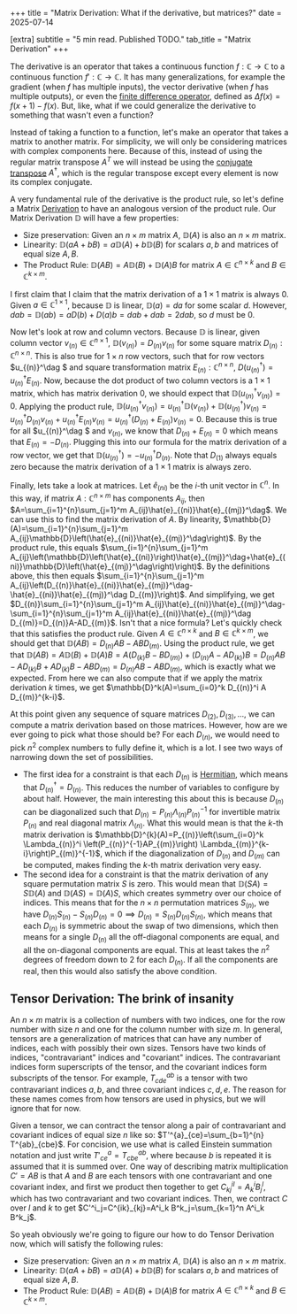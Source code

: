 +++
title = "Matrix Derivation: What if the derivative, but matrices?"
date = 2025-07-14

[extra]
subtitle = "5 min read. Published TODO."
tab_title = "Matrix Derivation"
+++

The derivative is an operator that takes a continuous function $f:\mathbb{C}\to\mathbb{C}$ to a continuous function $f':\mathbb{C}\to\mathbb{C}$. It has many generalizations, for example the gradient (when $f$ has multiple inputs), the vector derivative (when $f$ has multiple outputs), or even the [finite difference operator](https://en.wikipedia.org/wiki/Finite_difference), defined as $\Delta f(x)=f(x+1)-f(x)$. But, like, what if we could generalize the derivative to something that wasn't even a function?

Instead of taking a function to a function, let's make an operator that takes a matrix to another matrix. For simplicity, we will only be considering matrices with complex components here. Because of this, instead of using the regular matrix transpose $A^T$ we will instead be using the [conjugate transpose](https://en.wikipedia.org/wiki/Conjugate_transpose) $A^\dag$, which is the regular transpose except every element is now its complex conjugate.

A very fundamental rule of the derivative is the product rule, so let's define a Matrix [Derivation](https://en.wikipedia.org/wiki/Derivation_(differential_algebra)) to have an analogous version of the product rule. Our Matrix Derivation $\mathbb{D}$ will have a few properties:
- Size preservation: Given an $n\times m$ matrix $A$, $\mathbb{D}(A)$ is also an $n\times m$ matrix.
- Linearity: $\mathbb{D}(aA+bB)=a\mathbb{D}(A)+b\mathbb{D}(B)$ for scalars $a,b$ and matrices of equal size $A,B$.
- The Product Rule: $\mathbb{D}(AB)=A\mathbb{D}(B)+\mathbb{D}(A)B$ for matrix $A\in\mathbb{C}^{n\times k}$ and $B\in\mathbb{C}^{k\times m}$.

I first claim that I claim that the matrix derivation of a $1\times 1$ matrix is always $0$. Given $a\in\mathbb{C}^{1\times 1}$, because $\mathbb{D}$ is linear, $\mathbb{D}(a)=da$ for some scalar $d$. However, $dab = \mathbb{D}(ab)=aD(b)+D(a)b=dab + dab=2dab$, so $d$ must be $0$.

Now let's look at row and column vectors. Because $\mathbb{D}$ is linear, given column vector $v_{(n)}\in\mathbb{C}^{n\times 1}$, $\mathbb{D}(v_{(n)})=D_{(n)}v_{(n)}$ for some square matrix $D_{(n)}:\mathbb{C}^{n\times n}$. This is also true for $1\times n$ row vectors, such that for row vectors $u_{(n)}^\dag $ and square transformation matrix $E_{(n)}:\mathbb{C}^{n\times n}$, $D(u_{(n)}^\dag )=u_{(n)}^\dag E_{(n)}$. Now, because the dot product of two column vectors is a $1\times 1$ matrix, which has matrix derivation $0$, we should expect that $\mathbb{D}(u_{(n)}^\dag v_{(n)})=0$. Applying the product rule, $\mathbb{D}(u_{(n)}^\dag v_{(n)})=u_{(n)}^\dag \mathbb{D}(v_{(n)})+\mathbb{D}(u_{(n)}^\dag )v_{(n)}=u_{(n)}^\dag D_{(n)}v_{(n)}+u_{(n)}^\dag E_{(n)}v_{(n)}=u_{(n)}^\dag \left(D_{(n)}+E_{(n)}\right)v_{(n)}=0$. Because this is true for all $u_{(n)}^\dag $ and $v_{(n)}$, we know that $D_{(n)}+E_{(n)}=0$ which means that $E_{(n)}=-D_{(n)}$. Plugging this into our formula for the matrix derivation of a row vector, we get that $\mathbb{D}(u_{(n)}^\dag)=-u_{(n)}^\dag D_{(n)}$. Note that $D_{(1)}$ always equals zero because the matrix derivation of a $1\times 1$ matrix is always zero.

Finally, lets take a look at matrices. Let $\hat{e}_{(ni)}$ be the $i$-th unit vector in $\mathbb{C}^n$. In this way, if matrix $A:\mathbb{C}^{n\times m}$ has components $A_{ij}$, then $A=\sum_{i=1}^{n}\sum_{j=1}^m A_{ij}\hat{e}_{(ni)}\hat{e}_{(mj)}^\dag$. We can use this to find the matrix derivation of $A$. By linearity, $\mathbb{D}(A)=\sum_{i=1}^{n}\sum_{j=1}^m A_{ij}\mathbb{D}\left(\hat{e}_{(ni)}\hat{e}_{(mj)}^\dag\right)$. By the product rule, this equals $\sum_{i=1}^{n}\sum_{j=1}^m A_{ij}\left(\mathbb{D}\left(\hat{e}_{(ni)}\right)\hat{e}_{(mj)}^\dag+\hat{e}_{(ni)}\mathbb{D}\left(\hat{e}_{(mj)}^\dag\right)\right)$. By the definitions above, this then equals $\sum_{i=1}^{n}\sum_{j=1}^m A_{ij}\left(D_{(n)}\hat{e}_{(ni)}\hat{e}_{(mj)}^\dag-\hat{e}_{(ni)}\hat{e}_{(mj)}^\dag D_{(m)}\right)$. And simplifying, we get $D_{(n)}\sum_{i=1}^{n}\sum_{j=1}^m A_{ij}\hat{e}_{(ni)}\hat{e}_{(mj)}^\dag-\sum_{i=1}^{n}\sum_{j=1}^m A_{ij}\hat{e}_{(ni)}\hat{e}_{(mj)}^\dag D_{(m)}=D_{(n)}A-AD_{(m)}$. Isn't that a nice formula? Let's quickly check that this satisfies the product rule. Given $A\in\mathbb{C}^{n\times k}$ and $B\in\mathbb{C}^{k\times m}$, we should get that $\mathbb{D}(AB)=D_{(n)}AB-ABD_{(m)}$. Using the product rule, we get that $\mathbb{D}(AB)=A\mathbb{D}(B)+\mathbb{D}(A)B=A\left(D_{(k)}B-BD_{(m)}\right)+\left(D_{(n)}A-AD_{(k)}\right)B=D_{(n)}AB-AD_{(k)}B+AD_{(k)}B-ABD_{(m)}=D_{(n)}AB-ABD_{(m)}$, which is exactly what we expected. From here we can also compute that if we apply the matrix derivation $k$ times, we get $\mathbb{D}^k(A)=\sum_{i=0}^k D_{(n)}^i A D_{(m)}^{k-i}$.

At this point given any sequence of square matrices $D_{(2)}, D_{(3)}, \ldots$, we can compute a matrix derivation based on those matrices. However, how are we ever going to pick what those should be? For each $D_{(n)}$, we would need to pick $n^2$ complex numbers to fully define it, which is a lot. I see two ways of narrowing down the set of possibilities.
- The first idea for a constraint is that each $D_{(n)}$ is [Hermitian](https://en.wikipedia.org/wiki/Hermitian_matrix), which means that $D_{(n)}^\dag=D_{(n)}$. This reduces the number of variables to configure by about half. However, the main interesting this about this is because $D_{(n)}$ can be diagonalized such that $D_{(n)}=P_{(n)}\Lambda_{(n)}P_{(n)}^{-1}$ for invertible matrix $P_{(n)}$ and real diagonal matrix $\Lambda_{(n)}$. What this would mean is that the $k$-th matrix derivation is $\mathbb{D}^{k}(A)=P_{(n)}\left(\sum_{i=0}^k \Lambda_{(n)}^i \left(P_{(n)}^{-1}AP_{(m)}\right) \Lambda_{(m)}^{k-i}\right)P_{(m)}^{-1}$, which if the diagonalization of $D_{(n)}$ and $D_{(m)}$ can be computed, makes finding the $k$-th matrix derivation very easy.
- The second idea for a constraint is that the matrix derivation of any square permutation matrix $S$ is zero. This would mean that $\mathbb{D}(SA)=S\mathbb{D}(A)$ and $\mathbb{D}(AS)=\mathbb{D}(A)S$, which creates symmetry over our choice of indices. This means that for the $n\times n$ permutation matrices $S_{(n)}$, we have $D_{(n)}S_{(n)}-S_{(n)}D_{(n)}=0\implies D_{(n)}=S_{(n)}D_{(n)}S_{(n)}$, which means that each $D_{(n)}$ is symmetric about the swap of two dimensions, which then means for a single $D_{(n)}$ all the off-diagonal components are equal, and all the on-diagonal components are equal. This at least takes the $n^2$ degrees of freedom down to $2$ for each $D_{(n)}$. If all the components are real, then this would also satisfy the above condition.

## Tensor Derivation: The brink of insanity
An $n\times m$ matrix is a collection of numbers with two indices, one for the row number with size $n$ and one for the column number with size $m$. In general, tensors are a generalization of matrices that can have any number of indices, each with possibly their own sizes. Tensors have two kinds of indices, "contravariant" indices and "covariant" indices. The contravariant indices form superscripts of the tensor, and the covariant indices form subscripts of the tensor. For example, $T^{ab}_{cde}$ is a tensor with two contravariant indices $a,b$, and three covariant indices $c,d,e$. The reason for these names comes from how tensors are used in physics, but we will ignore that for now.

Given a tensor, we can contract the tensor along a pair of contravariant and covariant indices of equal size $n$ like so: $T'^{a}_{ce}=\sum_{b=1}^{n} T^{ab}_{cbe}$. For concision, we use what is called Einstein summation notation and just write $T'^{a}_{ce}=T^{ab}_{cbe}$, where because $b$ is repeated it is assumed that it is summed over. One way of describing matrix multiplication $C'=AB$ is that $A$ and $B$ are each tensors with one contravariant and one covariant index, and first we product then together to get $C^{il}_{kj}=A^i_k B^l_j$, which has two contravariant and two covariant indices. Then, we contract $C$ over $l$ and $k$ to get $C'^i_j=C^{ik}_{kj}=A^i_k B^k_j=\sum_{k=1}^n A^i_k B^k_j$.

So yeah obviously we're going to figure our how to do Tensor Derivation now, which will satisfy the following rules:
- Size preservation: Given an $n\times m$ matrix $A$, $\mathbb{D}(A)$ is also an $n\times m$ matrix.
- Linearity: $\mathbb{D}(aA+bB)=a\mathbb{D}(A)+b\mathbb{D}(B)$ for scalars $a,b$ and matrices of equal size $A,B$.
- The Product Rule: $\mathbb{D}(AB)=A\mathbb{D}(B)+\mathbb{D}(A)B$ for matrix $A\in\mathbb{C}^{n\times k}$ and $B\in\mathbb{C}^{k\times m}$.
